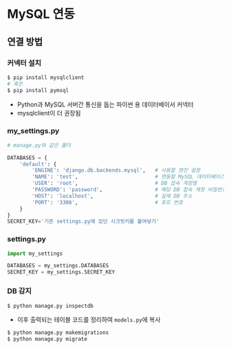# MySQL 연동

## 연결 방법

### 커넥터 설치

```bash
$ pip install mysqlclient
# 혹은
$ pip install pymsql
```

- Python과 MySQL 서버간 통신을 돕는 파이썬 용 데이터베이서 커넥터
- mysqlclient이 더 권장됨



### my_settings.py

```python
# manage.py와 같은 폴더

DATABASES = {
    'default': {
        'ENGINE': 'django.db.backends.mysql',	# 사용할 엔진 설정
        'NAME': 'test',							# 연동할 MySQL 데이터베이스 이름
        'USER': 'root',							# DB 접속 계정명
        'PASSWORD': 'password',					# 해당 DB 접속 계정 비밀번호
        'HOST': 'localhost',					# 실제 DB 주소
        'PORT': '3306',							# 포트 번호
    }
}
SECRET_KEY='기존 settings.py에 있던 시크릿키를 붙여넣기'
```



### settings.py

```python
import my_settings

DATABASES = my_settings.DATABASES
SECRET_KEY = my_settings.SECRET_KEY
```



### DB 감지

```bash
$ python manage.py inspectdb
```

- 이후 출력되는 테이블 코드를 정리하여 `models.py`에 복사

```bash
$ python manage.py makemigrations
$ python manage.py migrate
```

